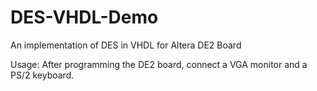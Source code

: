 # DES-VHDL-Demo  
An implementation of DES in VHDL for Altera DE2 Board  

Usage: After programming the DE2 board, connect a VGA monitor and a PS/2 keyboard.  
